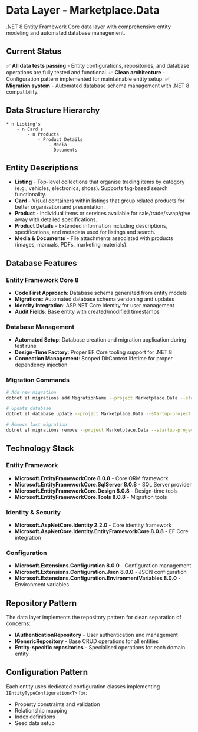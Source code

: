 # Data Layer - Marketplace.Data

.NET 8 Entity Framework Core data layer with comprehensive entity modeling and automated database management.

## Current Status

✅ **All data tests passing** - Entity configurations, repositories, and database operations are fully tested and
functional.
✅ **Clean architecture** - Configuration pattern implemented for maintainable entity setup.
✅ **Migration system** - Automated database schema management with .NET 8 compatibility.

## Data Structure Hierarchy

```
* n Listing's
	- n Card's
		- n Products
			- Product Details
				- Media
				- Documents
```

## Entity Descriptions

- **Listing** - Top-level collections that organise trading items by category (e.g., vehicles, electronics, shoes).
  Supports tag-based search functionality.
- **Card** - Visual containers within listings that group related products for better organisation and presentation.
- **Product** - Individual items or services available for sale/trade/swap/give away with detailed specifications.
- **Product Details** - Extended information including descriptions, specifications, and metadata used for listings and
  search.
- **Media & Documents** - File attachments associated with products (images, manuals, PDFs, marketing materials).

## Database Features

### Entity Framework Core 8

- **Code First Approach**: Database schema generated from entity models
- **Migrations**: Automated database schema versioning and updates
- **Identity Integration**: ASP.NET Core Identity for user management
- **Audit Fields**: Base entity with created/modified timestamps

### Database Management

- **Automated Setup**: Database creation and migration application during test runs
- **Design-Time Factory**: Proper EF Core tooling support for .NET 8
- **Connection Management**: Scoped DbContext lifetime for proper dependency injection

### Migration Commands

```bash
# Add new migration
dotnet ef migrations add MigrationName --project Marketplace.Data --startup-project Marketplace.Api

# Update database
dotnet ef database update --project Marketplace.Data --startup-project Marketplace.Api

# Remove last migration
dotnet ef migrations remove --project Marketplace.Data --startup-project Marketplace.Api
```

## Technology Stack

### Entity Framework

- **Microsoft.EntityFrameworkCore 8.0.8** - Core ORM framework
- **Microsoft.EntityFrameworkCore.SqlServer 8.0.8** - SQL Server provider
- **Microsoft.EntityFrameworkCore.Design 8.0.8** - Design-time tools
- **Microsoft.EntityFrameworkCore.Tools 8.0.8** - Migration tools

### Identity & Security

- **Microsoft.AspNetCore.Identity 2.2.0** - Core identity framework
- **Microsoft.AspNetCore.Identity.EntityFrameworkCore 8.0.8** - EF Core integration

### Configuration

- **Microsoft.Extensions.Configuration 8.0.0** - Configuration management
- **Microsoft.Extensions.Configuration.Json 8.0.0** - JSON configuration
- **Microsoft.Extensions.Configuration.EnvironmentVariables 8.0.0** - Environment variables

## Repository Pattern

The data layer implements the repository pattern for clean separation of concerns:

- **IAuthenticationRepository** - User authentication and management
- **IGenericRepository<T>** - Base CRUD operations for all entities
- **Entity-specific repositories** - Specialised operations for each domain entity

## Configuration Pattern

Each entity uses dedicated configuration classes implementing `IEntityTypeConfiguration<T>` for:

- Property constraints and validation
- Relationship mapping
- Index definitions
- Seed data setup
